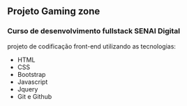 ## Projeto Gaming zone 

### Curso de desenvolvimento fullstack SENAI Digital

projeto de codificação front-end utilizando as tecnologias:

- HTML
- CSS
- Bootstrap
- Javascript
- Jquery
- Git e Github
